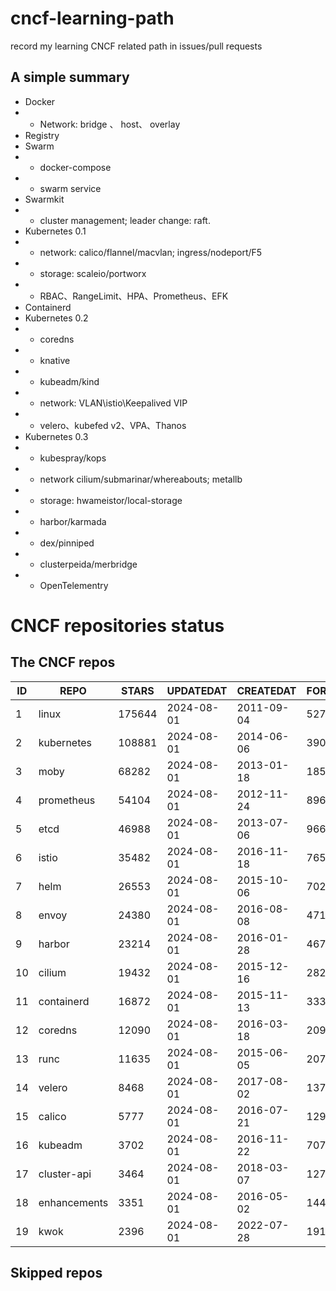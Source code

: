# cncf-learning-path
record my learning CNCF related path in issues/pull requests

## A simple summary
- Docker
- - Network: bridge 、 host、 overlay
- Registry
- Swarm
- - docker-compose
- - swarm service
- Swarmkit
- - cluster management; leader change: raft.
- Kubernetes 0.1
- - network: calico/flannel/macvlan; ingress/nodeport/F5
- - storage: scaleio/portworx
- - RBAC、RangeLimit、HPA、Prometheus、EFK
- Containerd
- Kubernetes 0.2
- - coredns
- - knative
- - kubeadm/kind
- - network: VLAN\istio\Keepalived VIP
- - velero、kubefed v2、VPA、Thanos
- Kubernetes 0.3
- - kubespray/kops
- - network cilium/submarinar/whereabouts; metallb
- - storage: hwameistor/local-storage
- - harbor/karmada
- - dex/pinniped
- - clusterpeida/merbridge
- - OpenTelementry

# CNCF repositories status
<!--START_SECTION:github_repos-->
## The CNCF repos
| ID |     REPO     | STARS  | UPDATEDAT  | CREATEDAT  | FORKSCOUNT |
|----|--------------|--------|------------|------------|------------|
|  1 | linux        | 175644 | 2024-08-01 | 2011-09-04 |      52766 |
|  2 | kubernetes   | 108881 | 2024-08-01 | 2014-06-06 |      39024 |
|  3 | moby         |  68282 | 2024-08-01 | 2013-01-18 |      18587 |
|  4 | prometheus   |  54104 | 2024-08-01 | 2012-11-24 |       8963 |
|  5 | etcd         |  46988 | 2024-08-01 | 2013-07-06 |       9666 |
|  6 | istio        |  35482 | 2024-08-01 | 2016-11-18 |       7656 |
|  7 | helm         |  26553 | 2024-08-01 | 2015-10-06 |       7029 |
|  8 | envoy        |  24380 | 2024-08-01 | 2016-08-08 |       4712 |
|  9 | harbor       |  23214 | 2024-08-01 | 2016-01-28 |       4673 |
| 10 | cilium       |  19432 | 2024-08-01 | 2015-12-16 |       2822 |
| 11 | containerd   |  16872 | 2024-08-01 | 2015-11-13 |       3339 |
| 12 | coredns      |  12090 | 2024-08-01 | 2016-03-18 |       2094 |
| 13 | runc         |  11635 | 2024-08-01 | 2015-06-05 |       2070 |
| 14 | velero       |   8468 | 2024-08-01 | 2017-08-02 |       1372 |
| 15 | calico       |   5777 | 2024-08-01 | 2016-07-21 |       1292 |
| 16 | kubeadm      |   3702 | 2024-08-01 | 2016-11-22 |        707 |
| 17 | cluster-api  |   3464 | 2024-08-01 | 2018-03-07 |       1274 |
| 18 | enhancements |   3351 | 2024-08-01 | 2016-05-02 |       1441 |
| 19 | kwok         |   2396 | 2024-08-01 | 2022-07-28 |        191 |



## Skipped repos
<!--END_SECTION:github_repos-->
